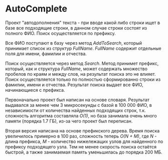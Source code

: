 # AutoComplete

Проект "автодополнения" текста - при вводе какой либо строки ищет в базе все подходящие строки, в данном случае строки состоят из полного ФИО. Поиск осуществляется по префиксу.

Все ФИО поступают в базу через метод *AddToSearch*, который принимает список из структур *FullName*. *FullName* содержит отдельные поля для имени, фамилии и отчества.

Поиск осуществляется через метод *Search*. Метод принимет префикс, который, как и структура *FullName*, может содержать множество пробелов по краям и между слов, на результат поиска это не влияет. Поиск осуществляется только по полностью сформированно строки из фамилии, имени и отчества. Результат поиска выдает все ФИО, начинающиеся с префикса.

Первоначально проект был написан на основе словаря. Результат выдавался за менее чем 3 микросекунды с базой в 100 000 ФИО, в независимости от количества найденных подходящих строк, т.к. сложность алгоритма составляла *О(1)*, но база занимала очень много памяти (порядка 1.7 ГБ), из-за чего проект был переписан. 

Вторая версия написана на основе префикского дерева. Время поиска увеличилось примерно в 100 раз, сложность теперь *O(N + M)*, где *N* - длина префикса, *M* - количество нижележащих узлов для найденного по префиксу подходящего узла. Тем не менее скорость поиска остаётся быстрой, а также занимаемая память уменьшилась до порядка 200 МБ.
